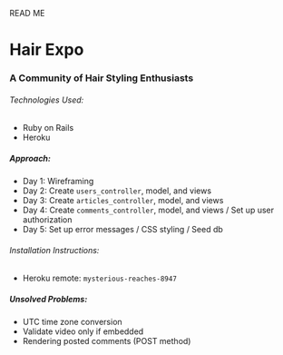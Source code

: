 READ ME
# Hair Expo
### A Community of Hair Styling Enthusiasts

###### Technologies Used:
- Ruby on Rails
- Heroku

##### Approach:
- Day 1: Wireframing
- Day 2: Create `users_controller`, model, and views
- Day 3: Create `articles_controller`, model, and views
- Day 4: Create `comments_controller`, model, and views / Set up user authorization
- Day 5: Set up error messages / CSS styling / Seed db

###### Installation Instructions:
- Heroku remote: `mysterious-reaches-8947`

##### Unsolved Problems:
- UTC time zone conversion
- Validate video only if embedded
- Rendering posted comments (POST method)

<!-- == README

This README would normally document whatever steps are necessary to get the
application up and running.

Things you may want to cover:

* Ruby version

* System dependencies

* Configuration

* Database creation

* Database initialization

* How to run the test suite

* Services (job queues, cache servers, search engines, etc.)

* Deployment instructions

* ...


Please feel free to use a different markup language if you do not plan to run
<tt>rake doc:app</tt>.  -->
